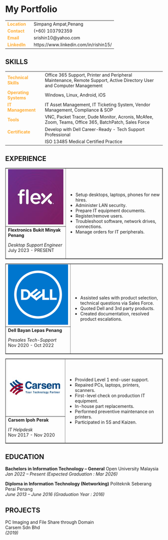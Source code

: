 <!DOCTYPE html>
<html>
<link rel="stylesheet" href="https://github.com/rishin1504/portfolio/blob/main/styles.css">
<h1>My Portfolio</h1>

<body>
<table>
<tr>
<td style="color:#ffac33 "><b>Location</b></td>
<td>&ensp; Simpang Ampat,Penang</td>
</tr>

<tr>
<td style="color:#ffac33"><b>Contact</b></td>
<td>&ensp; (+60) 103792359</td>
</tr>

<tr>
<td style="color:#ffac33"><b>Email</b></td>
<td>&ensp; srishin10@yahoo.com</td>
</tr>

<tr>
<td style="color:#ffac33"><b>LinkedIn</b></td>
<td>&ensp; https://www.linkedin.com/in/rishin15/</td>
</tr>

</table>

<h2>SKILLS</h2>
<table>
<tr>
<td style="color:#ffac33;"><b>Technical Skills</b></td>
<td>Office 365 Support, Printer and Peripheral Maintenance, Remote Support, Active Directory User and Computer Management</td>
</tr>

<tr>
<td style="color:#ffac33;"><b>Operating Systems</b></td>
<td>Windows, Linux, Android, iOS</td>
</tr>

<tr>
<td style="color:#ffac33;"><b>IT Management</b></td>
<td>IT Asset Management, IT Ticketing System, Vendor Management, Compliance & SOP</td>
</tr>

<tr>
<td style="color:#ffac33;"><b>Tools</b></td>
<td>VNC, Packet Tracer, Dude Monitor, Acronis, McAfee, Zoom, Teams, Office 365, BatchPatch, Sales Force</td>
</tr>

<tr>
<td style="color:#ffac33;"><b>Certificate</b></td>
<td>Develop with Dell Career-Ready - Tech Support Professional</td>
</tr>

<tr>
<td></td>
<td>ISO 13485 Medical Certified Practice</td>
</tr>

</table>

<h2>EXPERIENCE</h2>

<table class="exp-flex-table"; border="1";>

<tr>
<td>
<img class="flex"; src="img\flex.jpg">
</td>

<td rowspan="2">
<ul>
<li>Setup desktops, laptops, phones for new hires.</li>
<li>Administer LAN security.</li>
<li>Prepare IT equipment documents.</li>
<li>Register/remove users.</li>
<li>Troubleshoot software, network drives, connections.</li>
<li>Manage orders for IT peripherals.</li>
</ul>
</td>

</tr>

<td>
<b>Flextronics Bukit Minyak Penang</b><br><p>
<i>Desktop Support Engineer</i><br>
July 2023 - PRESENT
</td>

<table class="exp-dell-table"; border="1";>

<tr>
<td>
<img class="dell"; src="img\dell.jpg">
</td>

<td rowspan="2">
<ul>
<li>Assisted sales with product selection, technical questions via Sales Force.</li>
<li>Quoted Dell and 3rd party products.</li>
<li>Created documentation, resolved product escalations.</li>
</ul>
</td>

</tr>

<td>
<b>Dell Bayan Lepas Penang</b><br><p>
<i>Presales Tech-Support</i><br>
Nov 2020 - Oct 2022
</td>
<p>

</table>

<table class="exp-carsem-table"; border="1";>

<tr>
<td>
<img class="carsem"; src="img\carsem.jpg">
</td>

<td rowspan="2">
<ul>
<li>Provided Level 1 end-user support.</li>
<li>Repaired PCs, laptops, printers, scanners.</li>
<li>First-level check on production IT equipment.</li>
<li>In-house part replacements.</li>
<li>Performed preventive maintenance on printers.</li>
<li>Participated in 5S and Kaizen.
</li>
</ul>
</td>

</tr>

<td>
<b>Carsem Ipoh Perak</b><br><p>
<i>IT Helpdesk</i><br>
Nov 2017 - Nov 2020
</td>
<p>

</table>


<h2>EDUCATION</h2>

<p>
<b>Bachelors in Information Technology – General</b>
Open University Malaysia<br>
<i>Jan 2022 – Present (Expected Graduation : Mar 2026)</i>
</p>
<p>
<b>Diploma in Information Technology (Networking)</b>
Politeknik Seberang Perai Penang<br>
<i>June 2013 – June 2016 (Graduation Year : 2016)</i>
</p>

<h2>PROJECTS</h2>
PC Imaging and File Share through Domain<br>
Carsem Sdn Bhd</br><i>(2019)</i>
</body>
</html>

